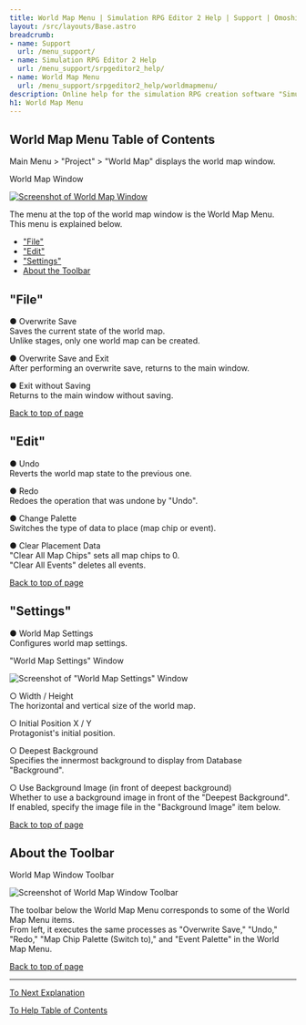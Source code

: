 ```yaml
---
title: World Map Menu | Simulation RPG Editor 2 Help | Support | Omoshiro Game Shrine
layout: /src/layouts/Base.astro
breadcrumb:
- name: Support
  url: /menu_support/
- name: Simulation RPG Editor 2 Help
  url: /menu_support/srpgeditor2_help/
- name: World Map Menu
  url: /menu_support/srpgeditor2_help/worldmapmenu/
description: Online help for the simulation RPG creation software "Simulation RPG Editor 2". "World Map Menu".
h1: World Map Menu
---
```




<a name="TOP"></a> 

## World Map Menu Table of Contents

Main Menu > "Project" > "World Map" displays the world map window.  

World Map Window

[![Screenshot of World Map Window](/menu_support/srpgeditor2_help/worldmapmenu/worldmap.jpg)](/menu_support/srpgeditor2_help/worldmapmenu/worldmap.jpg)

The menu at the top of the world map window is the World Map Menu.  
This menu is explained below.  

- ["File"](#FILE)
- ["Edit"](#EDIT)
- ["Settings"](#SET)
- [About the Toolbar](#TOOLBAR)

<a name="FILE"></a>

## "File"

● Overwrite Save  
Saves the current state of the world map.  
Unlike stages, only one world map can be created.  

● Overwrite Save and Exit  
After performing an overwrite save, returns to the main window.  

● Exit without Saving  
Returns to the main window without saving.  

[Back to top of page](#TOP)

<a name="EDIT"></a>

## "Edit"

● Undo  
Reverts the world map state to the previous one.  

● Redo  
Redoes the operation that was undone by "Undo".  

● Change Palette  
Switches the type of data to place (map chip or event).  

● Clear Placement Data  
"Clear All Map Chips" sets all map chips to 0.  
"Clear All Events" deletes all events.  

[Back to top of page](#TOP)

<a name="SET"></a>

## "Settings"

● World Map Settings  
Configures world map settings.  

"World Map Settings" Window

![Screenshot of "World Map Settings" Window](/menu_support/srpgeditor2_help/worldmapmenu/worldmapedit.jpg)

○ Width / Height  
The horizontal and vertical size of the world map.  

○ Initial Position X / Y  
Protagonist's initial position.  

○ Deepest Background  
Specifies the innermost background to display from Database "Background".  

○ Use Background Image (in front of deepest background)  
Whether to use a background image in front of the "Deepest Background".  
If enabled, specify the image file in the "Background Image" item below.  

[Back to top of page](#TOP)

<a name="TOOLBAR"></a>

## About the Toolbar

World Map Window Toolbar

![Screenshot of World Map Window Toolbar](/menu_support/srpgeditor2_help/worldmapmenu/toolbar.png)

The toolbar below the World Map Menu corresponds to some of the World Map Menu items.  
From left, it executes the same processes as "Overwrite Save," "Undo," "Redo," "Map Chip Palette (Switch to)," and "Event Palette" in the World Map Menu.  

[Back to top of page](#TOP)

---

  

[To Next Explanation](../worldmapchip/)

[To Help Table of Contents](../)